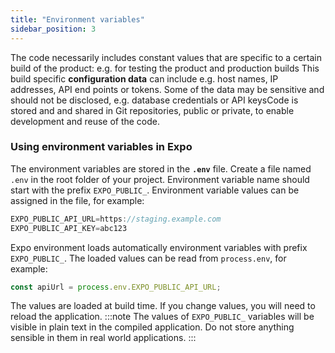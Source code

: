 ```yaml
---
title: "Environment variables"
sidebar_position: 3
---
```

The code necessarily includes constant values that are specific to a certain build of the product: e.g. for testing the product and production builds This build specific __configuration data__ can include e.g. host names, IP addresses, API end points or tokens. Some of the data may be sensitive and should not be disclosed, e.g. database credentials or API keysCode is stored and and shared in Git repositories, public or private, to enable development and reuse of the code.

### Using environment variables in Expo
The environment variables are stored in the **`.env`** file. Create a file named `.env` in the root folder of your project. Environment variable name should start with the prefix `EXPO_PUBLIC_`. Environment variable values can be assigned in the file, for example:
```js
EXPO_PUBLIC_API_URL=https://staging.example.com
EXPO_PUBLIC_API_KEY=abc123
```
Expo environment loads automatically environment variables with prefix `EXPO_PUBLIC_`. The loaded values can be read from `process.env`, for example:
```js
const apiUrl = process.env.EXPO_PUBLIC_API_URL;
 ```
The values are loaded at build time. If you change values, you will need to reload the application.
:::note
The values of `EXPO_PUBLIC_` variables will be visible in plain text in the compiled application. Do not store anything sensible in them in real world applications.
:::
